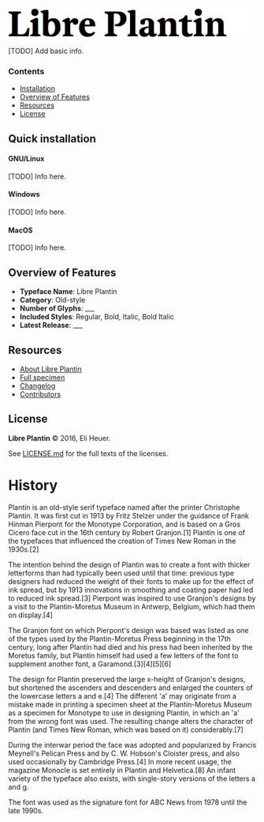 ![Sample Image](/documentation/sample.png)

[TODO] Add basic info.

### Contents

* [Installation](#installation)
* [Overview of Features](#overview-of-features)
* [Resources](#resources)
* [License](#license)

## Quick installation

#### GNU/Linux
[TODO] Info here. 

#### Windows
[TODO] Info here. 

#### MacOS
[TODO] Info here. 

## Overview of Features

- **Typeface Name**: Libre Plantin
- **Category**: Old-style
- **Number of Glyphs**: ___
- **Included Styles**: Regular, Bold, Italic, Bold Italic
- **Latest Release**: ___

## Resources
* [About Libre Plantin](docs/ABOUT.md)
* [Full specimen](http://link)
* [Changelog](CHANGELOG.md)
* [Contributors](docs/CONTRIBUTORS.md)

## License

**Libre Plantin** &copy; 2016, Eli Heuer.

See [LICENSE.md](https://github.com/eliheuer/libre-plantin/LICENSE.md) for the full texts of the licenses.

# History
Plantin is an old-style serif typeface named after the printer Christophe Plantin. It was first cut in 1913 by Fritz Stelzer under the guidance of Frank Hinman Pierpont for the Monotype Corporation, and is based on a Gros Cicero face cut in the 16th century by Robert Granjon.[1] Plantin is one of the typefaces that influenced the creation of Times New Roman in the 1930s.[2]

The intention behind the design of Plantin was to create a font with thicker letterforms than had typically been used until that time: previous type designers had reduced the weight of their fonts to make up for the effect of ink spread, but by 1913 innovations in smoothing and coating paper had led to reduced ink spread.[3] Pierpont was inspired to use Granjon's designs by a visit to the Plantin-Moretus Museum in Antwerp, Belgium, which had them on display.[4]

The Granjon font on which Pierpont's design was based was listed as one of the types used by the Plantin-Moretus Press beginning in the 17th century, long after Plantin had died and his press had been inherited by the Moretus family, but Plantin himself had used a few letters of the font to supplement another font, a Garamond.[3][4][5][6]

The design for Plantin preserved the large x-height of Granjon's designs, but shortened the ascenders and descenders and enlarged the counters of the lowercase letters a and e.[4] The different 'a' may originate from a mistake made in printing a specimen sheet at the Plantin-Moretus Museum as a specimen for Monotype to use in designing Plantin, in which an 'a' from the wrong font was used. The resulting change alters the character of Plantin (and Times New Roman, which was based on it) considerably.[7]

During the interwar period the face was adopted and popularized by Francis Meynell's Pelican Press and by C. W. Hobson's Cloister press, and also used occasionally by Cambridge Press.[4] In more recent usage, the magazine Monocle is set entirely in Plantin and Helvetica.[8] An infant variety of the typeface also exists, with single-story versions of the letters a and g.

The font was used as the signature font for ABC News from 1978 until the late 1990s.

